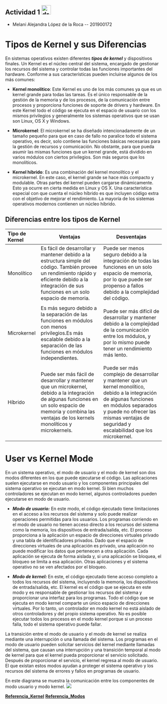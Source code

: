## Actividad 1 <img src="https://tenor.com/bVBnb.gif" alt="drawing" width="30"/>
- Melani Alejandra López de la Roca -- 201900172

# Tipos de Kernel y sus Diferencias 

En sistemas operativos existen diferentes ***tipos de kernel*** y dispositivos finales. Un Kernel es el núcleo central del sistema, encargado de gestionar los recursos del sistema y controlar todas las funciones importantes del hardware. Conforme a sus características pueden incluirse algunos de los más comunes:

* **Kernel monolítico**: Este Kernel es uno de los más comunes ya que es un kernel grande para todas las tareas. Es el único responsable de la gestión de la memoria y de los procesos, de la comunicación entre procesos y proporciona funciones de soporte de drivers y hardware. En este Kernel todo el código se ejecuta en el espacio de usuario con los mismos privilegios y generalmente los sistemas operativos que se usan son Linux, OS X y Windows.

* **Microkernel**: El microkernel se ha diseñado intencionadamente de un tamaño pequeño para que en caso de fallo no paralice todo el sistema operativo, es decir, solo contiene las funciones básicas necesarias para la gestión de recursos y comunicación. No obstante, para que pueda asumir las mismas funciones que un kernel grande, está dividido en varios módulos con ciertos privilegios. Son más seguros que 
los monolíticos.

* **Kernel híbrido**: Es una combinación del kernel monolítico y el microkernel. En este caso, el kernel grande se hace más compacto y modulable. Otras partes del kernel pueden cargarse dinámicamente. Esto ya ocurre en cierta medida en Linux y OS X.
Una característica especial con que cuenta el núcleo híbrido es que incluyen código extra con el objetivo de mejorar el rendimiento. La mayoría de los sistemas operativos modernos contienen un núcleo híbrido.

## Diferencias entre los tipos de Kernel

| Tipo de Kernel| Ventajas | Desventajas |
| :---         |     ---      |          --- |
| Monolítico   | Es fácil de desarrollar y mantener debido a la estructura simple del código. También provee un rendimiento rápido y eficiente debido a la integración de sus funciones en un solo espacio de memoria.|  Puede ser menos seguro debido a la integración de todas las funciones en un solo espacio de memoria, por lo que puede ser propenso a fallos debido a la complejidad del código.  |
||||
| Microkernel   | Es más seguro debido a la separación de las funciones en módulos con menos privilegios.Es más escalable debido a la separación de las funciones en módulos independientes.| Puede ser más difícil de desarrollar y mantener debido a la complejidad de la comunicación entre los módulos, y por lo mismo puede tener un rendimiento más lento.  |
||||
| Híbrido   | Puede ser más fácil de desarrollar y mantener que un microkernel, debido a la integración de algunas funciones en un solo espacio de memoria y combina las ventajas de los kernels monolíticos y microkernels.| Puede ser más complejo de desarrollar y mantener que un kernel monolítico, debido a la integración de algunas funciones en módulos separados y puede no ofrecer las mismas ventajas de seguridad y escalabilidad que los microkernel.  |

# User vs Kernel Mode
En un sistema operativo, el modo de usuario y el modo de kernel son dos modos diferentes en los que puede ejecutarse el código. Las aplicaciones suelen ejecutarse en modo usuario y los componentes principales del sistema operativo se ejecutan en modo kernel. Si bien muchos controladores se ejecutan en modo kernel, algunos controladores pueden ejecutarse en modo de usuario.

* ***Modo de usuario:***  En este modo, el código ejecutado tiene limitaciones en el acceso a los recursos del sistema y solo puede realizar operaciones permitidas para los usuarios. Los programas corriendo en el modo de usuario no tienen acceso directo a los recursos del sistema como la memoria, los dispositivos de entrada/salida, etc.
El proceso proporciona a la aplicación un espacio de direcciones virtuales privado y una tabla de identificadores privados. Dado que el espacio de direcciones virtuales de una aplicación es privado, una aplicación no puede modificar los datos que pertenecen a otra aplicación. Cada aplicación se ejecuta de forma aislada y, si una aplicación se bloquea, el bloqueo se limita a esa aplicación. Otras aplicaciones y el sistema operativo no se ven afectados por el bloqueo.

* ***Modo de kernel:***  En este, el código ejecutado tiene acceso completo a todos los recursos del sistema, incluyendo la memoria, los dispositivos de entrada/salida, etc. El kernel es el código que se ejecuta en este modo y es responsable de gestionar los recursos del sistema y proporcionar una interfaz para los programas.
Todo el código que se ejecuta en modo kernel comparte un único espacio de direcciones virtuales. Por lo tanto, un controlador en modo kernel no está aislado de otros controladores y del propio sistema operativo. No es posible ejecutar todos los procesos en el modo kernel porque si un proceso falla, todo el sistema operativo puede fallar.

La transición entre el modo de usuario y el modo de kernel se realiza mediante una interrupción o una llamada del sistema. Los programas en el modo de usuario pueden solicitar servicios del kernel mediante llamadas del sistema, que causan una interrupción y una transición temporal al modo de kernel para que el kernel pueda proporcionar el servicio solicitado. Después de proporcionar el servicio, el kernel regresa al modo de usuario. El que existan estos modos ayudan a proteger el sistema operativo y los recursos del sistema de errores y fallos en programas de usuario.

En este diagrama se muestra la comunicación entre los componentes de modo usuario y modo kernel.
![](https://learn.microsoft.com/es-es/windows-hardware/drivers/gettingstarted/images/userandkernelmode01.png) 


[**Referencia_Kernel**](https://www.ionos.es/digitalguide/servidores/know-how/que-es-el-kernel/)
[**Referencia_Modos**](https://learn.microsoft.com/es-es/windows-hardware/drivers/gettingstarted/user-mode-and-kernel-mode)